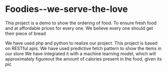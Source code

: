 # Foodies--we-serve-the-love
This project is a demo to show the ordering of food. To ensure fresh food and at affordable prices for every one. We believe every one should get their piece of bread

We have used php and python to realize our project. This project is based on RESTful apis. We have used predictive fetch pattern to show the items in our store
We have integrated it with a machine learning model, which will approximately figureout the amount of calories present in the food, given its pic
